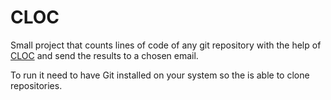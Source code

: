 # CLOC

Small project that counts lines of code of any git repository with the help of [CLOC](https://github.com/AlDanial/cloc#sql-) and send the results to a chosen email.

To run it need to have Git installed on your system so the is able to clone repositories.



